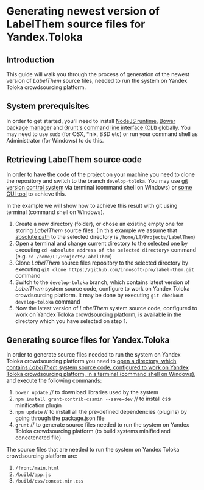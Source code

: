 # Generating newest version of LabelThem source files for Yandex.Toloka

## Introduction

This guide will walk you through the process of generation of the newest version of *LabelThem* source files, needed
to run the system on Yandex Toloka crowdsourcing platform.

## System prerequisites

In order to get started, you'll need to install [NodeJS runtime](https://nodejs.org/en/),
[Bower package manager](https://bower.io/#install-bower)
and [Grunt's command line interface (CLI)](https://gruntjs.com/getting-started) globally.
You may need to use `sudo` (for OSX, *nix, BSD etc) or run your command shell as Administrator (for Windows) to do this.

## Retrieving LabelThem source code

In order to have the code of the project on your machine you need to clone the repository and switch to the branch
`develop-toloka`.
You may use [git version control system](https://git-scm.com/downloads) via terminal (command shell on Windows) or
[some GUI tool](https://git-scm.com/downloads/guis) to achieve this.

In the example we will show how to achieve this result with git using terminal (command shell on Windows).
1) Create a new directory (folder), or chose an existing empty one for storing *LabelThem* source files.
(In this example we assume that [absolute path](https://en.wikipedia.org/wiki/Path_(computing))
to the selected directory is `/home/LT/Projects/LabelThem`)
2) Open a terminal and change current directory to the selected one by executing
`cd <absolute address of the selected directory>` command (e.g. `cd /home/LT/Projects/LabelThem`)
3) Clone *LabelThem* source files repository to the selected directory by executing
`git clone https://github.com/innosoft-pro/label-them.git` command
4) Switch to the `develop-toloka` branch, which contains latest version of *LabelThem* system source code,
configure to work on Yandex Toloka crowdsourcing platform.
It may be done by executing `git checkout develop-toloka` command
5) Now the latest version of *LabelThem* system source code, configured to work on Yandex Toloka crowdsourcing platform,
is available in the directory which you have selected on step 1.

## Generating source files for Yandex.Toloka

In order to generate source files needed to run the system on Yandex Toloka crowdsourcing platform you need to
[open a directory, which contains *LabelThem* system source code, configured to work on Yandex Toloka
crowdsourcing platform, in a terminal (command shell on Windows)](#retrieving-source-files),
and execute the following commands:
1) `bower update` // to download libraries used by the system
2) `npm install grunt-contrib-cssmin --save-dev` // to install css minification plugin
3) `npm update` // to install all the pre-defined dependencies (plugins) by going through the package.json file
4) `grunt` // to generate source files needed to run the system on Yandex Toloka crowdsourcing platform
(to build systems minified and concatenated file)

The source files that are needed to run the system on Yandex Toloka crowdsourcing platform are:
1) `/front/main.html`
2) `/build/app.js`
3) `/build/css/concat.min.css`